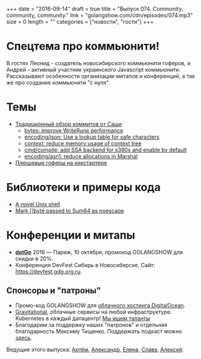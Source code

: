 +++
date = "2016-09-14"
draft = true
title = "Выпуск 074. Community, community, community."
link = "golangshow.com/cdn/episodes/074.mp3"
size = 0
length = ""
categories = ["новости", "гости"]
+++

# Спецтема про коммьюнити!

В гостях Леонид - создатель новосибирского коммьюнити гоферов, и Андрей - активный
участник украинского Javascript коммьюнити. Рассказывают особенности организации
митапов и конференций, а так же про создание коммьюнити "с нуля".

# Темы
- [Традиционный обзор коммитов от Саши](https://github.com/LK4D4/report/blob/master/reports/golang-sep14.md)
  - [bytes: improve WriteRune performance](https://github.com/golang/go/commit/2321895fe2a2def7b511453329f4cd8662230256)
  - [encoding/json: Use a lookup table for safe characters](https://github.com/golang/go/commit/ed8f207940c8787d344664a43071b235e2ce5c68)
  - [context: reduce memory usage of context tree](https://github.com/golang/go/commit/39382793d3a9e7a0720e6dbf8be4b19e8519af19)
  - [cmd/compile: add SSA backend for s390x and enable by default](https://github.com/golang/go/commit/6ec993adc3373d31392b301ebe0c376b02d68051)
  - [encoding/asn1: reduce allocations in Marshal](https://github.com/golang/go/commit/ae4aac00bba5d1d616408a1c07bd4ef5691e3a00)
- [Плюшевые гоферы на кикстартере](https://www.kickstarter.com/projects/1604791210/go-gopher-toy)

# Библиотеки и примеры кода
- [A novel Unix shell](https://github.com/elves/elvish)
- [Mark []byte passed to Sum64 as noescape](https://github.com/cespare/xxhash/pull/2)

# Конференции и митапы
- [**dotGo**](http://www.dotgo.eu) 2016 — Париж, 10 октября, промокод GOLANGSHOW для скидки в 20%.
- Конференция DevFest Сибирь в Новосибирске. Сайт: https://devfest.gdg.org.ru. 

## Спонсоры и "патроны"

- Промо-код GOLANGSHOW для [облачного хостинга DigitalOcean](https://www.digitalocean.com/?utm_campaign=golangshow&utm_medium=podcast&refcode=63eedb038a3e).
- [Gravitational](http://gravitational.com), облачные сервисы на любой инфраструктуре. Kubernetes в каждый датацентр! [Мы ищем таланты](https://github.com/gravitational/careers)
- Благодарим за поддержку наших "патронов" и отдельная благодарность Максиму Тищенко. Поддержать подкаст можно [здесь](https://www.patreon.com/golangshow).

Ведущие этого выпуска: [Артём](https://twitter.com/miolini), [Александр](https://twitter.com/LK4D4math), [Елена](https://twitter.com/webdeva),
[Слава](https://twitter.com/m0sth8), [Алексей](https://twitter.com/paaleksey).
